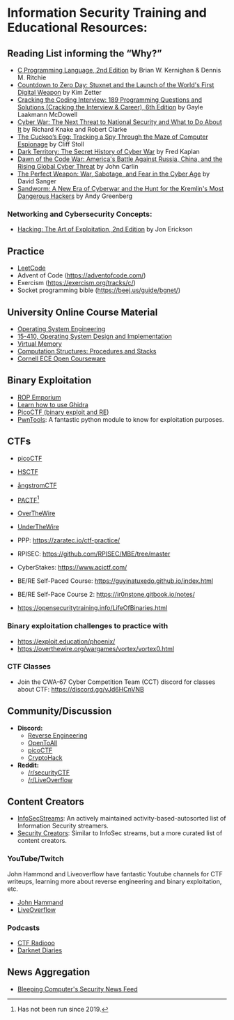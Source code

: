 # Information Security Training and Educational Resources:

## Reading List informing the “Why?”

- [C Programming Language, 2nd Edition](https://www.amazon.com/Programming-Language-2nd-Brian-Kernighan/dp/0131103628/) by Brian W. Kernighan & Dennis M. Ritchie
- [Countdown to Zero Day: Stuxnet and the Launch of the World's First Digital Weapon](https://www.amazon.com/Countdown-Zero-Day-Stuxnet-Digital/dp/0770436196/) by Kim Zetter
- [Cracking the Coding Interview: 189 Programming Questions and Solutions (Cracking the Interview & Career), 6th Edition](https://www.amazon.com/Cracking-Coding-Interview-Programming-Questions/dp/0984782850/) by Gayle Laakmann McDowell 
- [Cyber War: The Next Threat to National Security and What to Do About It](https://www.amazon.com/Cyber-War-Threat-National-Security/dp/0061962244/) by Richard Knake and Robert Clarke
- [The Cuckoo’s Egg: Tracking a Spy Through the Maze of Computer Espionage](https://www.amazon.com/Cuckoos-Egg-Tracking-Computer-Espionage/dp/1416507787/) by Cliff Stoll
- [Dark Territory: The Secret History of Cyber War](https://www.amazon.com/Dark-Territory-Secret-History-Cyber/dp/1476763267/) by Fred Kaplan
- [Dawn of the Code War: America's Battle Against Russia, China, and the Rising Global Cyber Threat](https://www.amazon.com/Dawn-of-Code-War-audiobook/dp/B07J9L41HH/) by John Carlin
- [The Perfect Weapon: War, Sabotage, and Fear in the Cyber Age](https://www.amazon.com/Perfect-Weapon-Sabotage-Fear-Cyber/dp/0451497902/) by David Sanger
- [Sandworm: A New Era of Cyberwar and the Hunt for the Kremlin's Most Dangerous Hackers](https://www.amazon.com/Sandworm-Cyberwar-Kremlins-Dangerous-Hackers/dp/0525564632/) by Andy Greenberg

### Networking and Cybersecurity Concepts:

- [Hacking: The Art of Exploitation, 2nd Edition](https://www.amazon.com/Hacking-Art-Exploitation-Jon-Erickson/dp/1593271441/) by Jon Erickson

## Practice

- [LeetCode](https://leetcode.com/problemset/all/)
- Advent of Code (https://adventofcode.com/)
- Exercism (https://exercism.org/tracks/c/)
- Socket programming bible (https://beej.us/guide/bgnet/)

## University Online Course Material

- [Operating System Engineering](https://ocw.mit.edu/courses/electrical-engineering-and-computer-science/6-828-operating-system-engineering-fall-2012/)
- [15-410, Operating System Design and Implementation](https://www.cs.cmu.edu/~410/)
- [Virtual Memory](https://www.cs.uic.edu/~jbell/CourseNotes/OperatingSystems/9_VirtualMemory.html)
- [Computation Structures: Procedures and Stacks](https://computationstructures.org/lectures/stacks/stacks.html)
- [Cornell ECE Open Courseware](https://ocw.ece.cornell.edu/)

## Binary Exploitation

- [ROP Emporium](https://ropemporium.com/index.html)
- [Learn how to use Ghidra](https://github.com/NationalSecurityAgency/ghidra/tree/master/GhidraDocs/GhidraClass)
- [PicoCTF (binary exploit and RE)](https://picoctf.com/)
- [PwnTools](https://github.com/Gallopsled/pwntools-tutorial): A fantastic python module to know for exploitation purposes. 

## CTFs

- [picoCTF](https://picoctf.com/)
- [HSCTF](https://hsctf.com/)
- [ångstromCTF](https://angstromctf.com/)
- [PACTF](https://pactf.com/)[^1]
- [OverTheWire](https://overthewire.org/wargames/)
- [UnderTheWire](https://underthewire.tech/wargames)

- PPP: https://zaratec.io/ctf-practice/
- RPISEC: https://github.com/RPISEC/MBE/tree/master
- CyberStakes: https://www.acictf.com/
- BE/RE Self-Paced Course: https://guyinatuxedo.github.io/index.html
- BE/RE Self-Pace Course 2: https://ir0nstone.gitbook.io/notes/
- https://opensecuritytraining.info/LifeOfBinaries.html

### Binary exploitation challenges to practice with

- https://exploit.education/phoenix/
- https://overthewire.org/wargames/vortex/vortex0.html


### CTF Classes

- Join the CWA-67 Cyber Competition Team (CCT) discord for classes about CTF: https://discord.gg/vJd6HCnVNB

## Community/Discussion

- **Discord:**
  - [Reverse Engineering](https://discord.com/invite/rtfm)
  - [OpenToAll](https://opentoallctf.github.io/)
  - [picoCTF](https://picoctf.org/discord)
  - [CryptoHack](https://discord.gg/h9E7cna5pV)
- **Reddit:**
  - [/r/securityCTF](https://www.reddit.com/r/securityCTF/)
  - [/r/LiveOverflow](https://www.reddit.com/r/LiveOverflow/)

## Content Creators

- [InfoSecStreams](https://infosecstreams.com/): An actively maintained activity-based-autosorted list of Information Security streamers.
- [Security Creators](https://securitycreators.video/): Similar to InfoSec streams, but a more curated list of content creators.

### YouTube/Twitch

John Hammond and Liveoverflow have fantastic Youtube channels for CTF writeups, learning more about reverse engineering and binary exploitation, etc.

- [John Hammand](https://www.youtube.com/c/JohnHammond010/playlists)
- [LiveOverflow](https://www.youtube.com/playlist?list=PLhixgUqwRTjxglIswKp9mpkfPNfHkzyeN)

### Podcasts

- [CTF Radiooo](https://www.youtube.com/channel/UC-aOX0H7RXOrxzzJjWb17lg)
- [Darknet Diaries](https://darknetdiaries.com/)

## News Aggregation

- [Bleeping Computer's Security News Feed](https://www.bleepingcomputer.com/news/security/)
[^1]: Has not been run since 2019.
